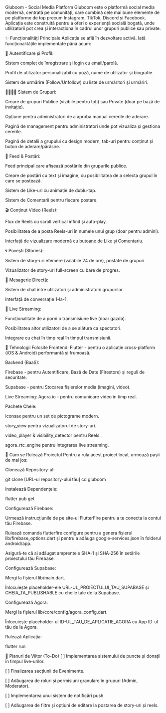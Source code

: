 Gluboom - Social Media Platform
Gluboom este o platformă social media modernă, centrată pe comunități, care combină cele mai bune elemente de pe platforme de top precum Instagram, TikTok, Discord și Facebook. Aplicația este construită pentru a oferi o experiență socială bogată, unde utilizatorii pot crea și interacționa în cadrul unor grupuri publice sau private.

✨ Funcționalități Principale
Aplicația se află în dezvoltare activă. Iată funcționalitățile implementate până acum:

👤 Autentificare și Profil:

Sistem complet de înregistrare și login cu email/parolă.

Profil de utilizator personalizabil cu poză, nume de utilizator și biografie.

Sistem de urmărire (Follow/Unfollow) cu liste de urmăritori și urmăriri.

👨‍👩‍👧‍👦 Sistem de Grupuri:

Creare de grupuri Publice (vizibile pentru toți) sau Private (doar pe bază de invitație).

Opțiune pentru administratori de a aproba manual cererile de aderare.

Pagină de management pentru administratori unde pot vizualiza și gestiona cererile.

Pagină de detalii a grupului cu design modern, tab-uri pentru conținut și buton de aderare/părăsire.

📰 Feed & Postări:

Feed principal care afișează postările din grupurile publice.

Creare de postări cu text și imagine, cu posibilitatea de a selecta grupul în care se postează.

Sistem de Like-uri cu animație de dublu-tap.

Sistem de Comentarii pentru fiecare postare.

🎬 Conținut Video (Reels):

Flux de Reels cu scroll vertical infinit și auto-play.

Posibilitatea de a posta Reels-uri în numele unui grup (doar pentru admini).

Interfață de vizualizare modernă cu butoane de Like și Comentariu.

🌀 Povești (Stories):

Sistem de story-uri efemere (valabile 24 de ore), postate de grupuri.

Vizualizator de story-uri full-screen cu bare de progres.

💬 Mesagerie Directă:

Sistem de chat între utilizatori și administratorii grupurilor.

Interfață de conversație 1-la-1.

🔴 Live Streaming:

Funcționalitate de a porni o transmisiune live (doar gazda).

Posibilitatea altor utilizatori de a se alătura ca spectatori.

Integrare cu chat în timp real în timpul transmisiunii.

🚀 Tehnologii Folosite
Frontend: Flutter - pentru o aplicație cross-platform (iOS & Android) performantă și frumoasă.

Backend (BaaS):

Firebase - pentru Autentificare, Bază de Date (Firestore) și reguli de securitate.

Supabase - pentru Stocarea fișierelor media (imagini, video).

Live Streaming: Agora.io - pentru comunicare video în timp real.

Pachete Cheie:

iconsax pentru un set de pictograme modern.

story_view pentru vizualizatorul de story-uri.

video_player & visibility_detector pentru Reels.

agora_rtc_engine pentru integrarea live streaming.

🔧 Cum se Rulează Proiectul
Pentru a rula acest proiect local, urmează pașii de mai jos:

Clonează Repository-ul:

git clone [URL-ul repository-ului tău]
cd gluboom

Instalează Dependențele:

flutter pub get

Configurează Firebase:

Urmează instrucțiunile de pe site-ul FlutterFire pentru a te conecta la contul tău Firebase.

Rulează comanda flutterfire configure pentru a genera fișierul lib/firebase_options.dart și pentru a adăuga google-services.json în folderul android/app.

Asigură-te că ai adăugat amprentele SHA-1 și SHA-256 în setările proiectului tău Firebase.

Configurează Supabase:

Mergi la fișierul lib/main.dart.

Înlocuiește placeholder-ele URL-UL_PROIECTULUI_TAU_SUPABASE și CHEIA_TA_PUBLISHABLE cu cheile tale de la Supabase.

Configurează Agora:

Mergi la fișierul lib/core/config/agora_config.dart.

Înlocuiește placeholder-ul ID-UL_TAU_DE_APLICATIE_AGORA cu App ID-ul tău de la Agora.

Rulează Aplicația:

flutter run

🎯 Planuri de Viitor (To-Do)
[ ] Implementarea sistemului de puncte și donații în timpul live-urilor.

[ ] Finalizarea secțiunii de Evenimente.

[ ] Adăugarea de roluri și permisiuni granulare în grupuri (Admin, Moderator).

[ ] Implementarea unui sistem de notificări push.

[ ] Adăugarea de filtre și opțiuni de editare la postarea de story-uri și reels.
